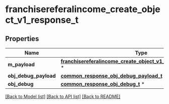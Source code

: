 # franchisereferalincome_create_object_v1_response_t

## Properties
Name | Type | Description | Notes
------------ | ------------- | ------------- | -------------
**m_payload** | [**franchisereferalincome_create_object_v1_response_m_payload_t**](franchisereferalincome_create_object_v1_response_m_payload.md) \* |  | 
**obj_debug_payload** | [**common_response_obj_debug_payload_t**](common_response_obj_debug_payload.md) \* |  | [optional] 
**obj_debug** | [**common_response_obj_debug_t**](common_response_obj_debug.md) \* |  | [optional] 

[[Back to Model list]](../README.md#documentation-for-models) [[Back to API list]](../README.md#documentation-for-api-endpoints) [[Back to README]](../README.md)


